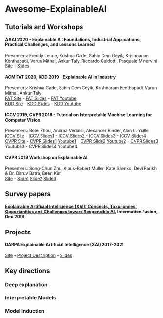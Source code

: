 # Awesome-ExplainableAI



## Tutorials and Workshops

#### AAAI 2020 - Explainable AI: Foundations, Industrial Applications, Practical Challenges, and Lessons Learned
Presenters: Freddy Lecue, Krishna Gade, Sahin Cem Geyik, Krishnaram Kenthapadi, Varun Mithal, Ankur Taly, Riccardo Guidotti, Pasquale Minervini\
[Site](https://xaitutorial2020.github.io) - [Slides](https://xaitutorial2020.github.io/raw/master/slides/aaai_2020_xai_tutorial.pdf)

#### ACM FAT 2020, KDD 2019 - Explainable AI in Industry
Presenters: Krishna Gade, Sahin Cem Geyik, Krishnaram Kenthapadi, Varun Mithal, Ankur Taly\
[FAT Site](https://sites.google.com/view/fat20-explainable-ai-tutorial) - [FAT Slides](https://www.slideshare.net/KrishnaramKenthapadi/explainable-ai-in-industry-fat-2020-tutorial) - [FAT Youtube](https://www.youtube.com/watch?v=lcN-XJSsd-c)\
[KDD Site](https://sites.google.com/view/kdd19-explainable-ai-tutorial) - [KDD Slides](https://www.slideshare.net/KrishnaramKenthapadi/explainable-ai-in-industry-kdd-2019-tutorial) - [KDD Youtube](https://www.youtube.com/playlist?list=PLewjn-vrZ7d3x0M4Uu_57oaJPRXkiS221)

#### ICCV 2019, CVPR 2018 - Tutorial on Interpretable Machine Learning for Computer Vision
Presenters: Bolei Zhou, Andrea Vedaldi, Alexander Binder, Alan L. Yuille\
[ICCV Site](https://interpretablevision.github.io) - [ICCV Slides1](https://interpretablevision.github.io/slide/iccv19_vedaldi_slide.pdf) - [ICCV Slides2](https://interpretablevision.github.io/slide/iccv19_zhou_slide.pdf) - [ICCV Slides3](https://interpretablevision.github.io/slide/iccv19_yuille_slide.pdf) - [ICCV Slides4](https://interpretablevision.github.io/slide/iccv19_binder_slide.pdf)\
[CVPR Site](https://interpretablevision.github.io/index_cvpr2018.html) - [CVPR Slides1](http://deeplearning.csail.mit.edu/slide_cvpr2018/been_cvpr18tutorial.pdf) [Youtube1](https://www.youtube.com/watch?v=MgawSHnYQGw) - [CVPR Slide2](http://deeplearning.csail.mit.edu/slide_cvpr2018/laurens_cvpr18tutorial.pdf) [Youtube2](https://youtu.be/MgawSHnYQGw?t=2589) - [CVPR Slides3](http://deeplearning.csail.mit.edu/slide_cvpr2018/bolei_cvpr18tutorial.pdf) [Youtube3](https://www.youtube.com/watch?v=1aSS5GEH58U) - [CVPR Slides4](http://deeplearning.csail.mit.edu/slide_cvpr2018/vedaldi_cvpr18tutorial.pdf) [Youtube4](https://youtu.be/1aSS5GEH58U?t=2860)

#### CVPR 2019 Workshop on Explainable AI
Presenters: Song-Chun Zhu, Klaus-Robert Muller, Kate Saenko, Devi Parikh & Dr. Dhruv Batra, Been Kim\
[Site](https://explainai.net) - [Slide1](https://explainai.net/src/Workshop%20Talk%20XAI.pdf) [Slide2](https://www.cc.gatech.edu/~dbatra/talks/2019-06-15_dhruv_batra_xai.pptx) [Slide3](https://explainai.net/src/Talk30_2019Summer_PDF_small.pdf)


## Survey papers
#### [Explainable Artificial Intelligence (XAI): Concepts, Taxonomies, Opportunities and Challenges toward Responsible AI](https://www.sciencedirect.com/science/article/pii/S1566253519308103), Information Fusion, Dec 2019

## Projects
#### DARPA Explainable Artificial Intelligence (XAI) 2017-2021 
[Site](https://www.darpa.mil/program/explainable-artificial-intelligence) - [Project Description](https://www.darpa.mil/attachments/DARPA-BAA-16-53.pdf) - [Slides](https://asd.gsfc.nasa.gov/conferences/ai/program/003-XAIforNASA.pdf)


## Key directions
### Deep explanation 

### Interpretable Models

### Model Induction






